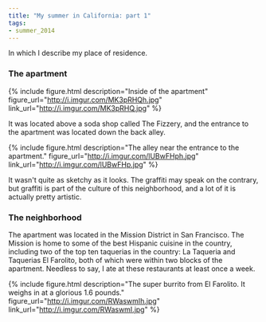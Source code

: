 ```yaml
---
title: "My summer in California: part 1"
tags:
- summer_2014
---
```


In which I describe my place of residence.

<!--more-->

### The apartment
{% include figure.html description="Inside of the apartment" figure_url="http://i.imgur.com/MK3pRHQh.jpg" link_url="http://i.imgur.com/MK3pRHQ.jpg" %}

It was located above a soda shop called The Fizzery, and the entrance to the apartment was located down the back alley.

{% include figure.html description="The alley near the entrance to the apartment." figure_url="http://i.imgur.com/lUBwFHph.jpg" link_url="http://i.imgur.com/lUBwFHp.jpg" %}

It wasn't quite as sketchy as it looks. The graffiti may speak on the contrary, but graffiti is part of the culture of this neighborhood, and a lot of it is actually pretty artistic.

### The neighborhood
The apartment was located in the Mission District in San Francisco. The Mission is home to some of the best Hispanic cuisine in the country, including two of the top ten taquerias in the country: La Taqueria and Taquerias El Farolito, both of which were within two blocks of the apartment. Needless to say, I ate at these restaurants at least once a week.

{% include figure.html description="The super burrito from El Farolito. It weighs in at a glorious 1.6 pounds." figure_url="http://i.imgur.com/RWaswmIh.jpg" link_url="http://i.imgur.com/RWaswmI.jpg" %}

[apartment-image]: http://i.imgur.com/MK3pRHQ.jpg
[apartment-image-thumb]: http://i.imgur.com/MK3pRHQh.jpg

[apartment-entrance-image]: http://i.imgur.com/lUBwFHp.jpg
[apartment-entrance-image-thumb]: http://i.imgur.com/lUBwFHph.jpg

[super-burrito-image]: http://i.imgur.com/RWaswmI.jpg
[super-burrito-image-thumb]: http://i.imgur.com/RWaswmIh.jpg